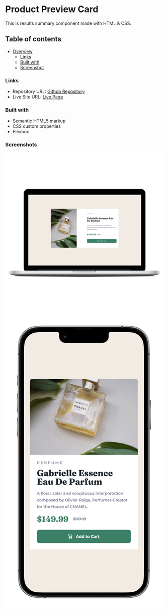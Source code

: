 # Product Preview Card

This is results summary component made with HTML & CSS.

## Table of contents

- [Overview](#overview)
    - [Links](#links)
    - [Built with](#built-with)
    - [Screenshot](#screenshot)

### Links

- Repository URL: [Github Repository](https://github.com/waldvoid/Front-end-Demos/tree/main/Product%20Preview%20Card)
- Live Site URL: [Live Page](https://ppcard-merte.netlify.app)

### Built with

- Semantic HTML5 markup
- CSS custom properties
- Flexbox

### Screenshots
<img src="design/desktop.png" style="margin: 0 auto;">
<img src="design/mobile.png" style="margin: 0 auto; width: 500px;">
                                              
